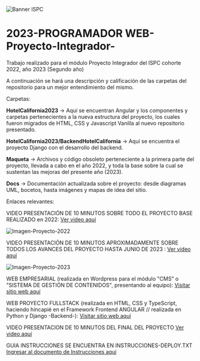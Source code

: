 ![Banner ISPC](https://github.com/fertadeo/2023-Fullstack-Proyecto-Integrador/blob/main/Imagenes-README.md/banner-ispc.png)

# 2023-PROGRAMADOR WEB-Proyecto-Integrador-
Trabajo realizado para el módulo Proyecto Integrador del ISPC cohorte 2022, año 2023 (Segundo año)

A continuación se hará una descripción y calificación de las carpetas del repositorio para un mejor entendimiento del mismo.

Carpetas:

**HotelCalifornia2023** -> Aquí se encuentran Angular y los componentes y carpetas pertenecientes a la nueva estructura del proyecto, los cuales fueron migrados de HTML, CSS y Javascript Vanilla al nuevo repositorio presentado.

**HotelCalifornia2023/BackendHotelCalifornia** -> Aquí se encuentra el proyecto Django con el desarrollo del backend.

**Maqueta** -> Archivos y código obsoleto perteneciente a la primera parte del proyecto, llevada a cabo en el año 2022, y toda la base sobre la cual se sustentan las mejoras del presente año (2023).

**Docs** -> Documentación actualizada sobre el proyecto: desde diagramas UML, bocetos, hasta imágenes y mapas de idea del sitio.

Enlaces relevantes:

VIDEO PRESENTACIÓN DE 10 MINUTOS SOBRE TODO EL PROYECTO BASE REALIZADO en 2022: [Ver video aquí](https://www.youtube.com/watch?v=2MyMYlJDEnQ&t=48s)

![Imagen-Proyecto-2022](https://github.com/fertadeo/2023-Fullstack-Proyecto-Integrador/blob/main/Imagenes-README.md/preview-2022.png)

VIDEO PRESENTACIÓN DE 10 MINUTOS APROXIMADAMENTE SOBRE TODOS LOS AVANCES DEL PROYECTO HASTA JUNIO DE 2023 : [Ver video aquí](https://youtu.be/vBy37Y4Ot4U)

![Imagen-Proyecto-2023](https://github.com/fertadeo/2023-Fullstack-Proyecto-Integrador/blob/main/Imagenes-README.md/preview-2023.png)

WEB EMPRESARIAL (realizada en Wordpress para el módulo "CMS" o "SISTEMA DE GESTIÓN DE CONTENIDOS", presentando al equipo): [Visitar sitio web aquí](https://innovacionit.tech/)

WEB PROYECTO FULLSTACK (realizada en HTML, CSS y TypeScript, haciendo hincapié en el Framework Frontend ANGULAR // realizada en Python y Django -Backend-): [Visitar sitio web aquí](https://hcalifornia.innovacionit.tech/)

VIDEO PRESENTACION DE 10 MINUTOS DEL FINAL DEL PROYECTO [Ver video aquí](https://youtu.be/zaS4zlvn4og)

GUIA INSTRUCCIONES SE ENCUENTRA EN INSTRUCCIONES-DEPLOY.TXT  [Ingresar al documento de Instrucciones aquí](https://github.com/fertadeo/2023-Fullstack-Proyecto-Integrador/blob/main/Instrucciones-deploy.txt)

